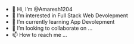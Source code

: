 - 👋 Hi, I’m @Amaresh1204
- 👀 I’m interested in Full Stack Web Devolepment
- 🌱 I’m currently learning App Devolepment
- 💞️ I’m looking to collaborate on ...
- 📫 How to reach me ...

<!---
Amaresh1204/Amaresh1204 is a ✨ special ✨ repository because its `README.md` (this file) appears on your GitHub profile.
You can click the Preview link to take a look at your changes.
--->

